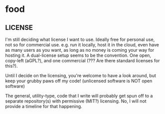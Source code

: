 # food

## LICENSE
I'm still deciding what license I want to use.
Ideally free for personal use, not so for commercial use.
e.g. run it locally, host it in the cloud, even have as many users as you want, as long as no money is coming your way for hosting it.
A dual-license setup seems to be the convention. One open, copy-left (aGPL?), and one commercial (??? Are there standard licenses for this?).

Until I decide on the licensing, you're welcome to have a look around, but keep your grubby paws off my code! (unlicensed software is NOT open software)

The general, utility-type, code that I write will probably get spun off to a separate repository(s) with permissive (MIT?) licensing.
No, I will not provide a timeline for that happening.

